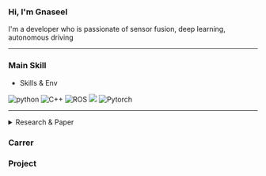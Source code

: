 ### Hi, I'm Gnaseel
<!-- 
Sensor fusion 
 -->
I'm a developer who is passionate of sensor fusion, deep learning, autonomous driving

---

### Main Skill
* Skills & Env  
<p>
<img alt="python" src="https://img.shields.io/badge/python-FFD400?&style=plastic&logo=python&logoColor=white">
<img alt="C++" src="https://img.shields.io/badge/C++-000080?&style=plastic&logo=C++&logoColor=white">
<img alt="ROS" src="https://img.shields.io/badge/ROS-black?&style=plastic&logo=ROS&logoColor=white">
<img src="https://img.shields.io/badge/-VScode-23A9F2?style=plastic&logo=Visual%20Studio%20Code&logoColor=white"/>
<img alt="Pytorch" src="https://img.shields.io/badge/Pytorch-white?&style=plastic&logo=pytorch&logoColor=FF5500">
</p>

---

<details>
  <summary> Research & Paper</summary><br/>



</details>

### Carrer

### Project
